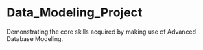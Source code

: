 # Data_Modeling_Project
Demonstrating the core skills acquired by making use of Advanced Database Modeling.
